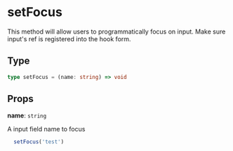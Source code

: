 # setFocus

This method will allow users to programmatically focus on input. Make sure input's ref is registered into the hook form.

## Type

```ts
type setFocus = (name: string) => void
```

## Props

**name**: `string`

A input field name to focus

```ts
  setFocus('test')
```
